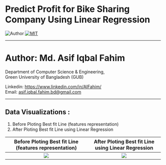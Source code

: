 # Predict Profit for Bike Sharing Company Using Linear Regression

![Author](https://img.shields.io/badge/author-AIFahim-orange)
[![MIT](https://img.shields.io/badge/license-MIT-5eba00.svg)](https://github.com/AIFahim/Predict-Profit-Using-Linear-Regression-/blob/main/LICENSE.md)


<hr>

# Author: Md. Asif Iqbal Fahim

Department of Computer Science & Engineering, </br>
Green University of Bangladesh (GUB) </br>

Linkedin: https://www.linkedin.com/in/AIFahim/ </br>
Email: asif.iqbal.fahim.bd@gmail.com <br>

<hr>
<!--
## Dataset Description:
The dataset in given in this repository, but to work with the latest dataset please download dataset from the following links. <br>
1. https://www.kaggle.com/sudalairajkumar/novel-corona-virus-2019-dataset
2. https://www.kaggle.com/imdevskp/corona-virus-report

After downloading the datasets, unzip them and you can see two csv files named "covid_19_clean_complete.csv" and "covid_19_data.csv". These two datasets are used in this project.
<!--
## Project Description
<!--
This is originally a kaggle competition. I tried to visualize and analyze the confirmed, death and recovery rates of various countries.
Then I tried to analyze the impacts of COVID-19 on Bangladesh by analyzing the confirmed, death and recovery graph plots and tried to predict the future rates by using Fbprophet algorithm. <br>
You may also find my notebook in kaggle. <br>
Link: https://www.kaggle.com/amithasanshuvo/covid-19-analysis-on-bangladesh/ (Please upvote if you like it and leave a comment to suggest me some more improvements.)

## Data Visualizations


-->

## Data Visualizations :

1. Before Ploting Best fit Line (features representation) 
2. After Ploting Best fit Line using Linear Regression

Before Ploting Best fit Line (features representation)            |  After Ploting Best fit Line using Linear Regression        
:-------------------------:|:------------------------:
<img src = "https://user-images.githubusercontent.com/33654834/97114467-d7ad9d00-171a-11eb-8214-cae935e302d6.png" /> | <img src = "https://user-images.githubusercontent.com/33654834/97114471-dd0ae780-171a-11eb-8e45-4f8ec4fcdecc.png" /> 

<!--
<img src = "https://user-images.githubusercontent.com/33654834/97114467-d7ad9d00-171a-11eb-8214-cae935e302d6.png" width="500" height="500"/>  <img src = "https://user-images.githubusercontent.com/33654834/97114471-dd0ae780-171a-11eb-8e45-4f8ec4fcdecc.png" width="500" height="500"/>



<!--
![linear Regression 1](https://user-images.githubusercontent.com/33654834/97114467-d7ad9d00-171a-11eb-8214-cae935e302d6.png)
![linear Regression 2](https://user-images.githubusercontent.com/33654834/97114471-dd0ae780-171a-11eb-8e45-4f8ec4fcdecc.png)

<!--
## Results
1. The percentage of Predicted recovery after confirmation is 17.53%.
2. The percentage of Predicted Death after confirmation is 1.32%.


## Conclusion:
If you like this repository and please put a star. This will keep me motivated to work more on these. You may also check my kernel in kaggle. Upvote if you like it. <br>
Kaggle kernel link: https://www.kaggle.com/amithasanshuvo/covid-19-analysis-on-bangladesh/ 



